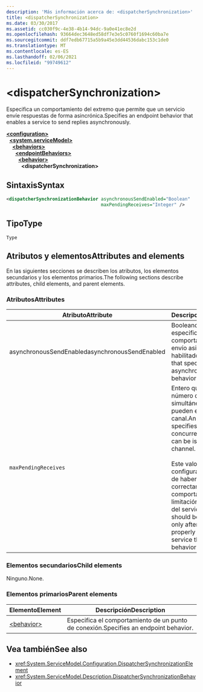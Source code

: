 ```yaml
---
description: 'Más información acerca de: <dispatcherSynchronization>'
title: <dispatcherSynchronization>
ms.date: 03/30/2017
ms.assetid: cc030f9c-4e38-4b14-94dc-9a0e41ec8e2d
ms.openlocfilehash: 93664dec3648ed58df7e3e5c0760f1694c60ba7e
ms.sourcegitcommit: ddf7edb67715a5b9a45e3dd44536dabc153c1de0
ms.translationtype: MT
ms.contentlocale: es-ES
ms.lasthandoff: 02/06/2021
ms.locfileid: "99749612"
---
```

# \<dispatcherSynchronization>
  
<span data-ttu-id="ee9fe-102">Especifica un comportamiento del extremo que permite que un servicio envíe respuestas de forma asincrónica.</span><span class="sxs-lookup"><span data-stu-id="ee9fe-102">Specifies an endpoint behavior that enables a service to send replies asynchronously.</span></span>  
  
[**\<configuration>**](../configuration-element.md)\
&nbsp;&nbsp;[**\<system.serviceModel>**](system-servicemodel.md)\
&nbsp;&nbsp;&nbsp;&nbsp;[**\<behaviors>**](behaviors.md)\
&nbsp;&nbsp;&nbsp;&nbsp;&nbsp;&nbsp;[**\<endpointBehaviors>**](endpointbehaviors.md)\
&nbsp;&nbsp;&nbsp;&nbsp;&nbsp;&nbsp;&nbsp;&nbsp;[**\<behavior>**](behavior-of-endpointbehaviors.md)\
&nbsp;&nbsp;&nbsp;&nbsp;&nbsp;&nbsp;&nbsp;&nbsp;&nbsp;&nbsp;**\<dispatcherSynchronization>**  
  
## <a name="syntax"></a><span data-ttu-id="ee9fe-103">Sintaxis</span><span class="sxs-lookup"><span data-stu-id="ee9fe-103">Syntax</span></span>  
  
```xml  
<dispatcherSynchronizationBehavior asynchronousSendEnabled="Boolean"
                                   maxPendingReceives="Integer" />
```  
  
## <a name="type"></a><span data-ttu-id="ee9fe-104">Tipo</span><span class="sxs-lookup"><span data-stu-id="ee9fe-104">Type</span></span>  
  
`Type`  
  
## <a name="attributes-and-elements"></a><span data-ttu-id="ee9fe-105">Atributos y elementos</span><span class="sxs-lookup"><span data-stu-id="ee9fe-105">Attributes and elements</span></span>  
  
<span data-ttu-id="ee9fe-106">En las siguientes secciones se describen los atributos, los elementos secundarios y los elementos primarios.</span><span class="sxs-lookup"><span data-stu-id="ee9fe-106">The following sections describe attributes, child elements, and parent elements.</span></span>  
  
### <a name="attributes"></a><span data-ttu-id="ee9fe-107">Atributos</span><span class="sxs-lookup"><span data-stu-id="ee9fe-107">Attributes</span></span>

| <span data-ttu-id="ee9fe-108">Atributo</span><span class="sxs-lookup"><span data-stu-id="ee9fe-108">Attribute</span></span>               | <span data-ttu-id="ee9fe-109">Descripción</span><span class="sxs-lookup"><span data-stu-id="ee9fe-109">Description</span></span>       |
| ----------------------- | ----------------- |
| <span data-ttu-id="ee9fe-110">asynchronousSendEnabled</span><span class="sxs-lookup"><span data-stu-id="ee9fe-110">asynchronousSendEnabled</span></span> | <span data-ttu-id="ee9fe-111">Booleano que especifica si el comportamiento de envío asincrónico está habilitado.</span><span class="sxs-lookup"><span data-stu-id="ee9fe-111">A Boolean that specifies whether asynchronous send behavior is enabled.</span></span> |
| `maxPendingReceives`    | <span data-ttu-id="ee9fe-112">Entero que especifica el número de recepciones simultáneas que se pueden emitir en el canal.</span><span class="sxs-lookup"><span data-stu-id="ee9fe-112">An integer that specifies the number of concurrent receives that can be issued on the channel.</span></span><br /><br /> <span data-ttu-id="ee9fe-113">Este valor solo debería configurarse después de haber configurado correctamente el comportamiento de limitación de peticiones del servicio.</span><span class="sxs-lookup"><span data-stu-id="ee9fe-113">This value should be configured only after you have properly configured service throttling behavior.</span></span> |

### <a name="child-elements"></a><span data-ttu-id="ee9fe-114">Elementos secundarios</span><span class="sxs-lookup"><span data-stu-id="ee9fe-114">Child elements</span></span>

<span data-ttu-id="ee9fe-115">Ninguno.</span><span class="sxs-lookup"><span data-stu-id="ee9fe-115">None.</span></span>

### <a name="parent-elements"></a><span data-ttu-id="ee9fe-116">Elementos primarios</span><span class="sxs-lookup"><span data-stu-id="ee9fe-116">Parent elements</span></span>

| <span data-ttu-id="ee9fe-117">Elemento</span><span class="sxs-lookup"><span data-stu-id="ee9fe-117">Element</span></span> | <span data-ttu-id="ee9fe-118">Descripción</span><span class="sxs-lookup"><span data-stu-id="ee9fe-118">Description</span></span> |  
| ------- | ----------- |  
| [\<behavior>](behavior-of-endpointbehaviors.md)|<span data-ttu-id="ee9fe-119">Especifica el comportamiento de un punto de conexión.</span><span class="sxs-lookup"><span data-stu-id="ee9fe-119">Specifies an endpoint behavior.</span></span> |

## <a name="see-also"></a><span data-ttu-id="ee9fe-120">Vea también</span><span class="sxs-lookup"><span data-stu-id="ee9fe-120">See also</span></span>

- <xref:System.ServiceModel.Configuration.DispatcherSynchronizationElement>
- <xref:System.ServiceModel.Description.DispatcherSynchronizationBehavior>
